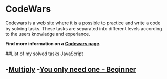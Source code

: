 # CodeWars
Codewars is a web site where it is a possible to practice and write a code by solving tasks. These tasks are separated into different levels according to the users knowladge and experiance.

**Find more information on a [Codewars page](https://www.codewars.com/dashboard).**

##List of my solved tasks JavaScript

-[Multiply](https://www.codewars.com/kata/50654ddff44f800200000004)
-[You only need one - Beginner](https://www.codewars.com/kata/57cc975ed542d3148f00015b/train/javascript)
-


